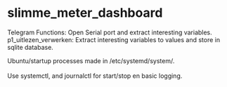 # slimme_meter_dashboard

Telegram Functions: Open Serial port and extract interesting variables.
p1_uitlezen_verwerken: Extract interesting variables to values and store in sqlite database.

Ubuntu/startup processes made in /etc/systemd/system/. <br><br>
Use systemctl, and journalctl for start/stop en basic logging.